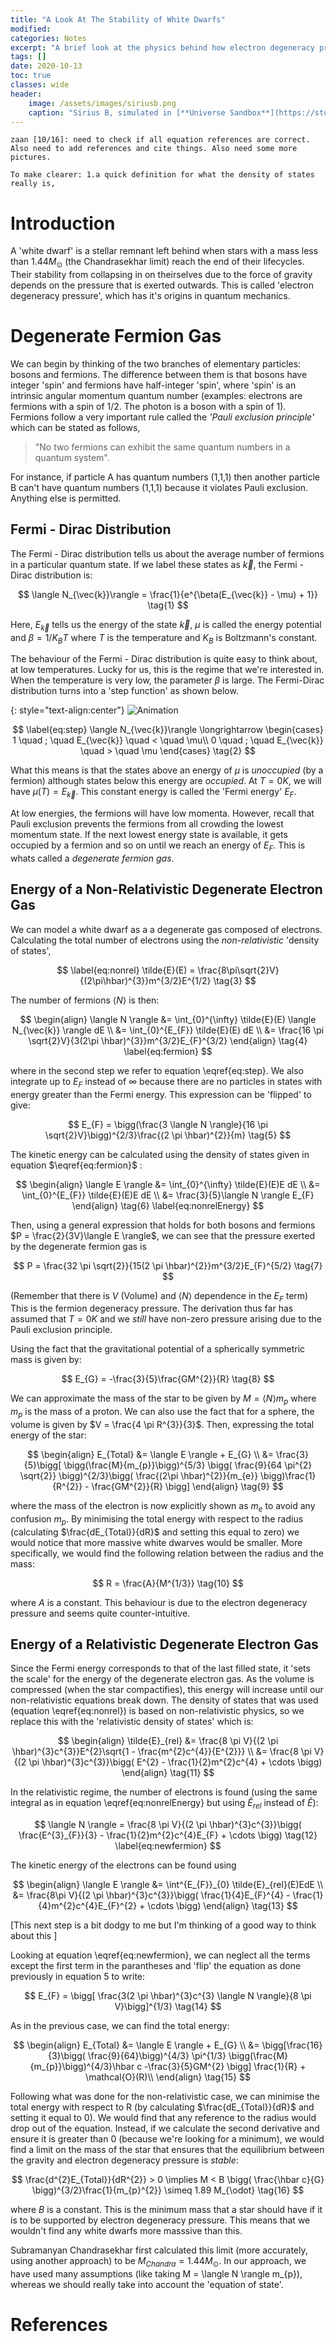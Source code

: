 ```yaml
---
title: "A Look At The Stability of White Dwarfs"
modified:
categories: Notes
excerpt: "A brief look at the physics behind how electron degeneracy pressure holds a white dwarf from collapsing into itself any further."
tags: []
date: 2020-10-13
toc: true
classes: wide
header:
    image: /assets/images/siriusb.png
    caption: "Sirius B, simulated in [**Universe Sandbox**](https://store.steampowered.com/app/230290/)"
---
```

```zaan [10/16]: need to check if all equation references are correct. Also need to add references and cite things. Also need some more pictures.```

```To make clearer: 1.a quick definition for what the density of states really is,```

# Introduction
A 'white dwarf' is a stellar remnant left behind when stars with a mass less than  $1.44 M_{\odot}$ (the Chandrasekhar limit) reach the end of their lifecycles. Their stability from collapsing in on theirselves due to the force of gravity depends on the pressure that is exerted outwards. This is called 'electron degeneracy pressure', which has it's origins in quantum mechanics.


# Degenerate Fermion Gas
We can begin by thinking of the two branches of elementary particles: bosons and fermions. The difference between them is that bosons have integer 'spin' and fermions have half-integer 'spin', where 'spin' is an intrinsic angular momentum quantum number (examples: electrons are fermions with a spin of 1/2. The photon is a boson with a spin of 1). Fermions follow a very important rule called the *'Pauli exclusion principle'* which can be stated as follows,

> "No two fermions can exhibit the same quantum numbers in a quantum system".

For instance, if particle A has quantum numbers (1,1,1) then another particle B can't have quantum numbers (1,1,1) because it violates Pauli exclusion. Anything else is permitted.

## Fermi - Dirac Distribution

The Fermi - Dirac distribution tells us about the average number of fermions in a particular quantum state. If we label these states as $\vec{k}$, the Fermi - Dirac distribution is:

$$
    \langle N_{\vec{k}}\rangle = \frac{1}{e^{\beta(E_{\vec{k}} - \mu) + 1}} 
\tag{1} 
$$


Here, $E_{\vec{k}}$ tells us the energy of the state $\vec{k}$, $\mu$ is called the energy potential and $\beta = 1/K_{B}T$ where $T$ is the temperature and $K_{B}$ is Boltzmann's constant.

The behaviour of the Fermi - Dirac distribution is quite easy to think about, at low temperatures. Lucky for us, this is the regime that we're interested in. When the temperature is very low, the parameter $\beta$ is large. The Fermi-Dirac distribution turns into a 'step function' as shown below.

{: style="text-align:center"}
![Animation](/assets/images/anim.gif)


$$
\label{eq:step}
    \langle N_{\vec{k}}\rangle \longrightarrow 
    \begin{cases}
        1 \quad ; \quad E_{\vec{k}} \quad < \quad \mu\\
        0 \quad ; \quad E_{\vec{k}} \quad > \quad \mu
    \end{cases}
\tag{2}
$$

What this means is that the states above an energy of $\mu$ is *unoccupied* (by a fermion) although states below this energy are *occupied*. At $T = 0 K$, we will have $\mu(T) = E_{\vec{k}}$. This constant energy is called the 'Fermi energy' $E_{F}$.

At low energies, the fermions will have low momenta. However, recall that Pauli exclusion prevents the fermions from all crowding the lowest momentum state. If the next lowest energy state is available, it gets occupied by a fermion and so on until we reach an energy of $E_{F}$. This is whats called a *degenerate fermion gas*.

## Energy of a Non-Relativistic Degenerate Electron Gas

We can model a white dwarf as a a degenerate gas composed of electrons. Calculating the total number of electrons using the _non-relativistic_ 'density of states',

$$
\label{eq:nonrel}
    \tilde{E}(E) = \frac{8\pi\sqrt{2}V}{(2\pi\hbar)^{3}}m^{3/2}E^{1/2}
\tag{3}
$$

The number of fermions $\langle N \rangle$ is then:

$$
\begin{align}
    \langle N \rangle &= \int_{0}^{\infty} \tilde{E}(E) \langle N_{\vec{k}} \rangle dE \\
    &=  \int_{0}^{E_{F}} \tilde{E}(E) dE \\
    &= \frac{16 \pi \sqrt{2}V}{3(2\pi \hbar)^{3}}m^{3/2}E_{F}^{3/2}
    \end{align}
\tag{4}
\label{eq:fermion}
$$


where in the second step we refer to equation \eqref{eq:step}. We also integrate up to $E_{F}$ instead of $\infty$ because there are no particles in states with energy greater than the Fermi energy. This expression can be 'flipped' to give:

$$
    E_{F} = \bigg(\frac{3 \langle N \rangle}{16 \pi \sqrt{2}V}\bigg)^{2/3}\frac{(2 \pi \hbar)^{2}}{m}
\tag{5}
$$

The kinetic energy can be calculated using the density of states given in equation $\eqref{eq:fermion}$ :

$$  \begin{align}
    \langle E \rangle &= \int_{0}^{\infty} \tilde{E}(E)E dE \\
    &=  \int_{0}^{E_{F}} \tilde{E}(E)E dE \\
    &= \frac{3}{5}\langle N \rangle E_{F}
    \end{align}
\tag{6}
\label{eq:nonrelEnergy}
$$

Then, using a general expression that holds for both bosons and fermions $P = \frac{2}{3V}\langle E \rangle$, we can see that the pressure exerted by the degenerate fermion gas is

$$
    P = \frac{32 \pi \sqrt{2}}{15(2 \pi \hbar)^{2}}m^{3/2}E_{F}^{5/2}
\tag{7}
$$

(Remember that there is $V$ (Volume) and $\langle N \rangle$ dependence in the $E_{F}$ term) This is the fermion degeneracy pressure. The derivation thus far has assumed that $T = 0 K$ and we _still_ have non-zero pressure arising due to the Pauli exclusion principle.

Using the fact that the gravitational potential of a spherically symmetric mass is given by:

$$
E_{G} = -\frac{3}{5}\frac{GM^{2}}{R}
\tag{8}
$$

We can approximate the mass of the star to be given by $M = \langle N \rangle m_{p}$ where $m_{p}$ is the mass of a proton. We can also use the fact that for a sphere, the volume is given by $V = \frac{4 \pi R^{3}}{3}$. Then, expressing the total energy of the star:

$$
\begin{align}
E_{Total} &= \langle E \rangle + E_{G} \\
&= \frac{3}{5}\bigg[ \bigg(\frac{M}{m_{p}}\bigg)^{5/3} \bigg( \frac{9}{64 \pi^{2} \sqrt{2}} \bigg)^{2/3}\bigg( \frac{(2\pi \hbar)^{2}}{m_{e}} \bigg)\frac{1}{R^{2}} - \frac{GM^{2}}{R} \bigg]
\end{align}
\tag{9}
$$

where the mass of the electron is now explicitly shown as $m_{e}$ to avoid any confusion $m_{p}$. By minimising the total energy with respect to the radius (calculating $\frac{dE_{Total}}{dR}$ and setting this equal to zero) we would notice that more massive white dwarves would be smaller. More specifically, we would find the following relation between the radius and the mass:

$$
R = \frac{A}{M^{1/3}}
\tag{10}
$$

where $A$ is a constant. This behaviour is due to the electron degeneracy pressure and seems quite counter-intuitive.

## Energy of a Relativistic Degenerate Electron Gas

Since the Fermi energy corresponds to that of the last filled state, it 'sets the scale' for the energy of the degenerate electron gas. As the volume is compressed (when the star compactifies), this energy will increase until our non-relativistic equations break down. The density of states that was used (equation \eqref{eq:nonrel}) is based on non-relativistic physics, so we replace this with the 'relativistic density of states' which is:

$$
\begin{align}
    \tilde{E}_{rel} &= \frac{8 \pi V}{(2 \pi \hbar)^{3}c^{3}}E^{2}\sqrt{1 - \frac{m^{2}c^{4}}{E^{2}}} \\
    &= \frac{8 \pi V}{(2 \pi \hbar)^{3}c^{3}}\bigg( E^{2} - \frac{1}{2}m^{2}c^{4} + \cdots \bigg)
\end{align}
\tag{11}
$$

In the relativistic regime, the number of electrons is found (using the same integral as in equation \eqref{eq:nonrelEnergy} but using $\tilde{E}_{rel}$ instead of $\tilde{E}$):

$$
\langle N \rangle = \frac{8 \pi V}{(2 \pi \hbar)^{3}c^{3}}\bigg( \frac{E^{3}_{F}}{3} - \frac{1}{2}m^{2}c^{4}E_{F} + \cdots \bigg)
\tag{12}
\label{eq:newfermion}
$$

The kinetic energy of the electrons can be found using

$$
\begin{align}
    \langle E \rangle &= \int^{E_{F}}_{0} \tilde{E}_{rel}(E)EdE \\
    &= \frac{8\pi V}{(2 \pi \hbar)^{3}c^{3}}\bigg( \frac{1}{4}E_{F}^{4} - \frac{1}{4}m^{2}c^{4}E_{F}^{2} + \cdots \bigg)
\end{align}
\tag{13}
$$

\[This next step is a bit dodgy to me but I'm thinking of a good way to think about this \]

Looking at equation \eqref{eq:newfermion}, we can neglect all the terms except the first term in the parantheses and 'flip' the equation as done previously in equation 5 to write:

$$
E_{F} = \bigg[ \frac{3(2 \pi \hbar)^{3}c^{3} \langle N \rangle}{8 \pi V}\bigg]^{1/3}
\tag{14}
$$

As in the previous case, we can find the total energy:

$$
\begin{align}
E_{Total} &= \langle E \rangle + E_{G} \\
&= \bigg[\frac{16}{3}\bigg( \frac{9}{64}\bigg)^{4/3} \pi^{1/3} \bigg(\frac{M}{m_{p}}\bigg)^{4/3}\hbar c -\frac{3}{5}GM^{2} \bigg] \frac{1}{R} + \mathcal{O}(R)\\
\end{align}
\tag{15}
$$

Following what was done for the non-relativistic case, we can minimise the total energy with respect to R (by calculating $\frac{dE_{Total}}{dR}$ and setting it equal to $0$). We would find that any reference to the radius would drop out of the equation. Instead, if we calculate the second derivative and ensure it is greater than $0$ (because we're looking for a minimum), we would find a limit on the mass of the star that ensures that the equilibrium between the gravity and electron degeneracy pressure is _stable_:

$$
\frac{d^{2}E_{Total}}{dR^{2}} > 0 \implies M < B \bigg( \frac{\hbar c}{G} \bigg)^{3/2}\frac{1}{m_{p}^{2}} \simeq 1.89 M_{\odot}
\tag{16}
$$

where $B$ is a constant. This is the minimum mass that a star should have if it is to be supported by electron degeneracy pressure. This means that we wouldn't find any white dwarfs more masssive than this.

Subramanyan Chandrasekhar first calculated this limit (more accurately, using another approach) to be $M_{Chandra} = 1.44M_{\odot}$. In our approach, we have used many assumptions (like taking M = \langle N \rangle m_{p}), whereas we should really take into account the 'equation of state'.

# References